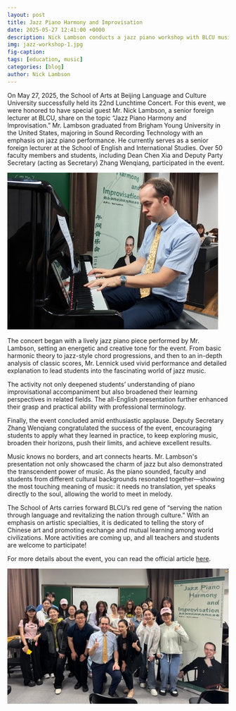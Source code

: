 ```yaml
---
layout: post
title: Jazz Piano Harmony and Improvisation
date: 2025-05-27 12:41:00 +0000
description: Nick Lambson conducts a jazz piano workshop with BLCU music students
img: jazz-workshop-1.jpg
fig-caption: 
tags: [education, music]
categories: [blog]
author: Nick Lambson
---
```


On May 27, 2025, the School of Arts at Beijing Language and Culture University successfully held its 22nd Lunchtime Concert. For this event, we were honored to have special guest Mr. Nick Lambson, a senior foreign lecturer at BLCU, share on the topic “Jazz Piano Harmony and Improvisation.” Mr. Lambson graduated from Brigham Young University in the United States, majoring in Sound Recording Technology with an emphasis on jazz piano performance. He currently serves as a senior foreign lecturer at the School of English and International Studies. Over 50 faculty members and students, including Dean Chen Xia and Deputy Party Secretary (acting as Secretary) Zhang Wenqiang, participated in the event.

![Jazz Workshop Photo 2](/assets/img/jazz-workshop-2.jpg)

The concert began with a lively jazz piano piece performed by Mr. Lambson, setting an energetic and creative tone for the event. From basic harmonic theory to jazz-style chord progressions, and then to an in-depth analysis of classic scores, Mr. Lennick used vivid performance and detailed explanation to lead students into the fascinating world of jazz music.

The activity not only deepened students’ understanding of piano improvisational accompaniment but also broadened their learning perspectives in related fields. The all-English presentation further enhanced their grasp and practical ability with professional terminology.

Finally, the event concluded amid enthusiastic applause. Deputy Secretary Zhang Wenqiang congratulated the success of the event, encouraging students to apply what they learned in practice, to keep exploring music, broaden their horizons, push their limits, and achieve excellent results.

Music knows no borders, and art connects hearts. Mr. Lambson's presentation not only showcased the charm of jazz but also demonstrated the transcendent power of music. As the piano sounded, faculty and students from different cultural backgrounds resonated together—showing the most touching meaning of music: it needs no translation, yet speaks directly to the soul, allowing the world to meet in melody.

The School of Arts carries forward BLCU’s red gene of “serving the nation through language and revitalizing the nation through culture.” With an emphasis on artistic specialties, it is dedicated to telling the story of Chinese art and promoting exchange and mutual learning among world civilizations. More activities are coming up, and all teachers and students are welcome to participate!

For more details about the event, you can read the official article [here](https://mp.weixin.qq.com/s/M2VrS-yEKt8goqKzpfRwVQ).

![Jazz Workshop Photo 3](/assets/img/jazz-workshop-3.jpg)
